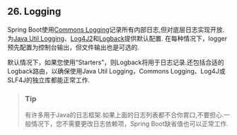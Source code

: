 ## 26. Logging
Spring Boot使用[Commons Logging](http://commons.apache.org/logging)记录所有内部日志,但对底层日志实现开放.
为[Java Util Logging](https://docs.oracle.com/javase/8/docs/api//java/util/logging/package-summary.html)、[Log4J2](http://logging.apache.org/log4j/2.x/)和[Logback](http://logback.qos.ch/)提供默认配置.
在每种情况下，logger预先配置为控制台输出，但文件输出也是可选的.

默认情况下，如果您使用“Starters”，则Logback将用于日志记录.还包括合适的Logback路由，以确保使用Java Util Logging，Commons Logging、Log4J或SLF4J的独立库都能正常工作.
>### Tip
>有许多用于Java的日志框架.如果上面的日志列表都不合你胃口,不要担心.一般情况下，您不需要更改日志依赖项，Spring Boot缺省值也可以正常工作.